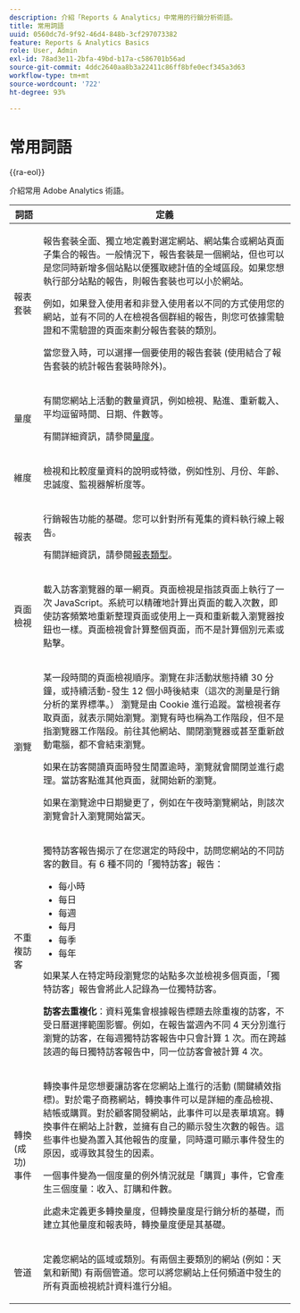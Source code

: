 ```yaml
---
description: 介紹「Reports & Analytics」中常用的行銷分析術語。
title: 常用詞語
uuid: 0560dc7d-9f92-46d4-848b-3cf297073382
feature: Reports & Analytics Basics
role: User, Admin
exl-id: 78ad3e11-2bfa-49bd-b17a-c586701b56ad
source-git-commit: 4ddc2640aa8b3a22411c86ff8bfe0ecf345a3d63
workflow-type: tm+mt
source-wordcount: '722'
ht-degree: 93%

---
```


# 常用詞語

{{ra-eol}}

介紹常用 Adobe Analytics 術語。

<table id="table_58F5D292485F45F9902B372E4E1E3103"> 
 <thead> 
  <tr> 
   <th colname="col1" class="entry"> 詞語 </th> 
   <th colname="col2" class="entry"> 定義 </th> 
  </tr> 
 </thead>
 <tbody> 
  <tr> 
   <td colname="col1"> <p> 報表套裝 </p> </td> 
   <td colname="col2"> <p>報告套裝全面、獨立地定義對選定網站、網站集合或網站頁面子集合的報告。一般情況下，報告套裝是一個網站，但也可以是您同時新增多個站點以便獲取總計值的全域區段。如果您想執行部分站點的報告，則報告套裝也可以小於網站。 </p> <p>例如，如果登入使用者和非登入使用者以不同的方式使用您的網站，並有不同的人在檢視各個群組的報告，則您可依據需驗證和不需驗證的頁面來劃分報告套裝的類別。 </p> <p>當您登入時，可以選擇一個要使用的報告套裝 (使用結合了報告套裝的統計報告套裝時除外)。 </p> </td> 
  </tr> 
  <tr> 
   <td> <p>量度 </p> </td> 
   <td> <p>有關您網站上活動的數量資訊，例如檢視、點進、重新載入、平均逗留時間、日期、件數等。 </p> <p>有關詳細資訊，請參閱<a href="/help/analyze/reports-analytics/metrics.md">量度</a>。 </p> </td> 
  </tr> 
  <tr> 
   <td> <p> 維度 </p> </td> 
   <td> <p>檢視和比較度量資料的說明或特徵，例如性別、月份、年齡、忠誠度、監視器解析度等。 </p> </td> 
  </tr> 
  <tr> 
   <td> <p> 報表 </p> </td> 
   <td> <p>行銷報告功能的基礎。您可以針對所有蒐集的資料執行線上報告。 </p> <p>有關詳細資訊，請參閱<a href="/help/analyze/reports-analytics/reports.md">報表類型</a>。 </p> </td> 
  </tr> 
  <tr> 
   <td> <p> 頁面檢視 </p> </td> 
   <td> <p>載入訪客瀏覽器的單一網頁。頁面檢視是指該頁面上執行了一次 JavaScript。系統可以精確地計算出頁面的載入次數，即使訪客頻繁地重新整理頁面或使用<span class="uicontrol">上一頁</span>和<span class="uicontrol">重新載入</span>瀏覽器按鈕也一樣。頁面檢視會計算整個頁面，而不是計算個別元素或點擊。 </p> </td> 
  </tr> 
  <tr> 
   <td> <p>瀏覽 </p> </td> 
   <td> <p>某一段時間的頁面檢視順序。瀏覽在非活動狀態持續 30 分鐘，或持續活動-發生 12 個小時後結束（這次的測量是行銷分析的業界標準。） 瀏覽是由 Cookie 進行追蹤。當檢視者存取頁面，就表示開始瀏覽。瀏覽有時也稱為<span class="term">工作階段</span>，但不是指瀏覽器工作階段。前往其他網站、關閉瀏覽器或甚至重新啟動電腦，都不會結束瀏覽。 </p> <p> 如果在訪客閱讀頁面時發生閒置逾時，瀏覽就會關閉並進行處理。當訪客點進其他頁面，就開始新的瀏覽。 </p> <p>如果在瀏覽途中日期變更了，例如在午夜時瀏覽網站，則該次瀏覽會計入瀏覽開始當天。 </p> </td> 
  </tr> 
  <tr> 
   <td> <p> 不重複訪客 </p> </td> 
   <td> <p>獨特訪客報告揭示了在您選定的時段中，訪問您網站的不同訪客的數目。有 6 種不同的「獨特訪客」報告： </p> 
    <ul id="ul_863B8DE8B9E74DE4A93C2C2931EEFB6D"> 
     <li id="li_21C835B71EF64B4DA821B674416C8B85">每小時 </li> 
     <li id="li_36A498AE7D7A455C8DEB3AA0F025B597">每日 </li> 
     <li id="li_30F26F8DAC664E1FA823B7BDDB7B0F8B">每週 </li> 
     <li id="li_09263F6B1E114A8DB477793B560A0417">每月 </li> 
     <li id="li_A0B2CA3D44564045B02B55AF6E392F76">每季 </li> 
     <li id="li_296BC5B02921460690F35128B1192800">每年 </li> 
    </ul> <p>如果某人在特定時段瀏覽您的站點多次並檢視多個頁面，「獨特訪客」報告會將此人記錄為一位獨特訪客。 </p> <p> <b>訪客去重複化</b>：資料蒐集會根據報告標題去除重複的訪客，不受日曆選擇範圍影響。例如，在報告當週內不同 4 天分別進行瀏覽的訪客，在<span class="wintitle">每週獨特訪客報告</span>中只會計算 1 次。而在跨越該週的<span class="wintitle">每日獨特訪客報告</span>中，同一位訪客會被計算 4 次。 </p> </td> 
  </tr> 
  <tr> 
   <td> <p>轉換 (成功) 事件 </p> </td> 
   <td> <p>轉換事件是您想要讓訪客在您網站上進行的活動 (關鍵績效指標)。對於電子商務網站，轉換事件可以是詳細的產品檢視、結帳或購買。對於顧客開發網站，此事件可以是表單填寫。轉換事件在網站上計數，並擁有自己的顯示發生次數的報告。這些事件也變為置入其他報告的度量，同時還可顯示事件發生的原因，或導致其發生的因素。 </p> <p>一個事件變為一個度量的例外情況就是「購買」事件，它會產生三個度量：收入、訂購和件數。 </p> <p>此處未定義更多轉換量度，但轉換量度是行銷分析的基礎，而建立其他量度和報表時，轉換量度便是其基礎。 </p> </td> 
  </tr> 
  <tr> 
   <td> <p>管道 </p> </td> 
   <td> <p> 定義您網站的區域或類別。有兩個主要類別的網站 (例如：<span class="term">天氣</span>和<span class="term">新聞</span>) 有兩個管道。您可以將您網站上任何頻道中發生的所有頁面檢視統計資料進行分組。 </p> </td> 
  </tr> 
 </tbody> 
</table>
